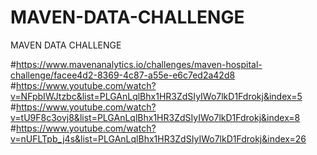 # MAVEN-DATA-CHALLENGE
MAVEN DATA CHALLENGE

#https://www.mavenanalytics.io/challenges/maven-hospital-challenge/facee4d2-8369-4c87-a55e-e6c7ed2a42d8
#https://www.youtube.com/watch?v=NFpbIWJtzbc&list=PLGAnLqlBhx1HR3ZdSIyIWo7lkD1Fdrokj&index=5
#https://www.youtube.com/watch?v=tU9F8c3ovj8&list=PLGAnLqlBhx1HR3ZdSIyIWo7lkD1Fdrokj&index=8
#https://www.youtube.com/watch?v=nUFLTpb_j4s&list=PLGAnLqlBhx1HR3ZdSIyIWo7lkD1Fdrokj&index=26
#
